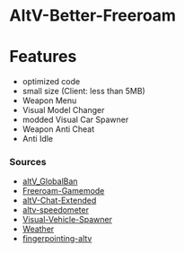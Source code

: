 # AltV-Better-Freeroam

# Features
- optimized code
- small size (Client: less than 5MB)
- Weapon Menu
- Visual Model Changer
- modded Visual Car Spawner
- Weapon Anti Cheat
- Anti Idle

### Sources
- [altV_GlobalBan](https://github.com/Nickwasused/AltV-Better-Freeroam/tree/main/source/VenoX_Global_Systems)
- [Freeroam-Gamemode](https://github.com/altV-Resources-by-Neta/Freeroam-Gamemode)
- [altV-Chat-Extended](https://github.com/Stuyk/altV-Chat-Extended)
- [altv-speedometer](https://github.com/Blackbandit1804/altV-speedometer)
- [Visual-Vehicle-Spawner](https://github.com/dusieq95/Visual-Vehicle-Spawner)
- [Weather](https://github.com/MateqB/altv-os-weather-time-sync)
- [fingerpointing-altv](https://github.com/tastydev/fingerpointing-altv)

